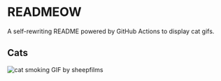 # READMEOW

A self-rewriting README powered by GitHub Actions to display cat gifs.

## Cats

![cat smoking GIF by sheepfilms](https://media4.giphy.com/media/l0ExdMHUDKteztyfe/200.gif?cid=9acd02da8kojz1gurwykloktjhvg9t13m86odci8tnhaf2li&ep=v1_gifs_search&rid=200.gif&ct=g)
